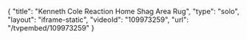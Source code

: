 {
    "title": "Kenneth Cole Reaction Home Shag Area Rug",
    "type": "solo",
    "layout": "iframe-static",
    "videoId": "109973259",
    "url": "\/tvpembed\/109973259"
}